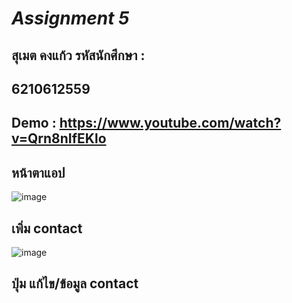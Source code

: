 # *Assignment 5*

## สุเมต คงแก้ว รหัสนักศึกษา :
## 6210612559

## Demo : https://www.youtube.com/watch?v=Qrn8nIfEKlo

## หน้าตาแอป
![image](https://ibb.co/gRG8xJ8)

## เพิ่ม contact
![image](https://ibb.co/Rj0fKRs)

## ปุ่ม แก้ไข/ข้อมูล contact

